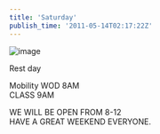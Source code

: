 ```yaml
---
title: 'Saturday'
publish_time: '2011-05-14T02:17:22Z'
---
```


![image](https://crossfittheville.files.wordpress.com/2011/05/wpid-2011-05-12_18-04-54_44.jpg?w=615)

Rest day

Mobility WOD 8AM\
CLASS 9AM

WE WILL BE OPEN FROM 8-12\
HAVE A GREAT WEEKEND EVERYONE.
